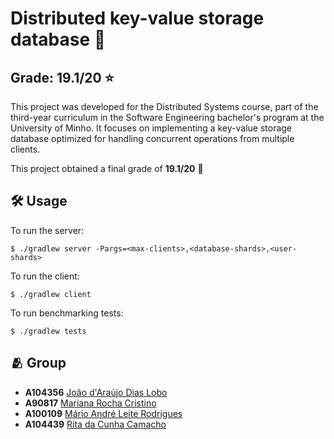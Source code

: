 # Distributed key-value storage database 🔑

## Grade: 19.1/20 :star:

This project was developed for the Distributed Systems course, part of the third-year curriculum in the Software Engineering bachelor's program at the University of Minho. It focuses on implementing a key-value storage database optimized for handling concurrent operations from multiple clients.

This project obtained a final grade of **19.1/20** 💎

## 🛠️ Usage

To run the server:

```
$ ./gradlew server -Pargs=<max-clients>,<database-shards>,<user-shards>
```

To run the client:

```
$ ./gradlew client
```

To run benchmarking tests:

```
$ ./gradlew tests
```


## 🫂 Group

- **A104356** [João d'Araújo Dias Lobo](https://github.com/joaodiaslobo)
- **A90817** [Mariana Rocha Cristino](https://github.com/Mariana-rc01)
- **A100109** [Mário André Leite Rodrigues](https://github.com/MarioRodrigues10)
- **A104439** [Rita da Cunha Camacho](https://github.com/ritacamacho)
